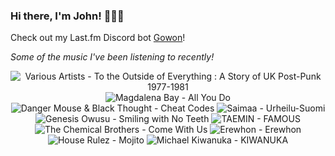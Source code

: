 ### Hi there, I'm John! 🏄🏻‍♂️

Check out my Last.fm Discord bot [Gowon](http://gowon.ca)!

_Some of the music I've been listening to recently!_


<!-- lastfm -->
<p align="center"><img src="https://lastfm.freetls.fastly.net/i/u/64s/356aac6d42d17a307d274b9227b011df.jpg" title="Various Artists - To the Outside of Everything : A Story of UK Post-Punk 1977-1981"> <img src="https://lastfm.freetls.fastly.net/i/u/64s/181d1f79a656fc167ca9f088be67779f.png" title="Magdalena Bay - All You Do"> <img src="https://lastfm.freetls.fastly.net/i/u/64s/eaf97740666856d7c071e2b311255a9a.jpg" title="Danger Mouse & Black Thought - Cheat Codes"> <img src="https://lastfm.freetls.fastly.net/i/u/64s/bfe86c5d89dd92358e86a553d8abc9b6.jpg" title="Saimaa - Urheilu-Suomi"> <img src="https://lastfm.freetls.fastly.net/i/u/64s/65deebffb9372e1dce5c60927d861a87.jpg" title="Genesis Owusu - Smiling with No Teeth"> <img src="https://lastfm.freetls.fastly.net/i/u/64s/b49a2bff2015796e679ae6acdb55e066.png" title="TAEMIN - FAMOUS"> <img src="https://lastfm.freetls.fastly.net/i/u/64s/a6812f77c4f645fb92b92f5991132be7.png" title="The Chemical Brothers - Come With Us"> <img src="https://lastfm.freetls.fastly.net/i/u/64s/7dce205b4718211c9351713db6d27de8.jpg" title="Erewhon - Erewhon"> <img src="https://lastfm.freetls.fastly.net/i/u/64s/cd8247e8c88e4213813023a6589e67fb.png" title="House Rulez - Mojito"> <img src="https://lastfm.freetls.fastly.net/i/u/64s/75335d55128dd22643873906e238ecf5.png" title="Michael Kiwanuka - KIWANUKA"> </p>
